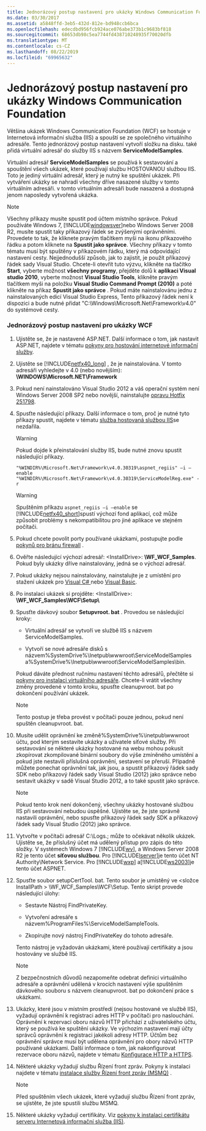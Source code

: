 ```yaml
---
title: Jednorázový postup nastavení pro ukázky Windows Communication Foundation
ms.date: 03/30/2017
ms.assetid: a5848ffd-3eb5-432d-812e-bd948ccb6bca
ms.openlocfilehash: edecdbd956fcb924ace076abe373b1c9683bf818
ms.sourcegitcommit: 68653db98c5ea7744fd438710248935f70020dfb
ms.translationtype: MT
ms.contentlocale: cs-CZ
ms.lasthandoff: 08/22/2019
ms.locfileid: "69965632"
---
```

# <a name="one-time-setup-procedure-for-the-windows-communication-foundation-samples"></a>Jednorázový postup nastavení pro ukázky Windows Communication Foundation
Většina ukázek Windows Communication Foundation (WCF) se hostuje v Internetová informační služba (IIS) a spouští se ze společného virtuálního adresáře. Tento jednorázový postup nastavení vytvoří složku na disku. také přidá virtuální adresář do služby IIS s názvem **ServiceModelSamples**.

 Virtuální adresář **ServiceModelSamples** se používá k sestavování a spouštění všech ukázek, které používají službu HOSTOVANOU službou IIS. Toto je jediný virtuální adresář, který je nutný ke spuštění ukázek. Při vytváření ukázky se nahradí všechny dříve nasazené služby v tomto virtuálním adresáři. v tomto virtuálním adresáři bude nasazená a dostupná jenom naposledy vytvořená ukázka.

> [!NOTE]
> Všechny příkazy musíte spustit pod účtem místního správce. Pokud používáte Windows 7, [!INCLUDE[windowsver](../../../../includes/windowsver-md.md)]nebo Windows Server 2008 R2, musíte spustit taky příkazový řádek se zvýšenými oprávněními. Provedete to tak, že kliknete pravým tlačítkem myši na ikonu příkazového řádku a potom kliknete na **Spustit jako správce**. Všechny příkazy v tomto tématu musí být spuštěny v příkazovém řádku, který má odpovídající nastavení cesty.  Nejjednodušší způsob, jak to zajistit, je použít příkazový řádek sady Visual Studio. Chcete-li otevřít tuto výzvu, klikněte na tlačítko **Start**, vyberte možnost **všechny programy**, přejděte dolů k **aplikaci Visual studio 2010**, vyberte možnost **Visual Studio Tools**, klikněte pravým tlačítkem myši na položku **Visual Studio Command Prompt (2010)** a poté klikněte na příkaz **Spustit jako správce** . Pokud máte nainstalovánu jednu z nainstalovaných edicí Visual Studio Express, Tento příkazový řádek není k dispozici a bude nutné přidat "C:\Windows\Microsoft.Net\Framework\v4.0" do systémové cesty.  
  
### <a name="one-time-setup-procedure-for-wcf-samples"></a>Jednorázový postup nastavení pro ukázky WCF  
  
1. Ujistěte se, že je nastavené ASP.NET. Další informace o tom, jak nastavit ASP.NET, najdete v tématu [pokyny pro hostování internetové informační služby](../../../../docs/framework/wcf/samples/internet-information-service-hosting-instructions.md).  
  
2. Ujistěte se [!INCLUDE[netfx40_long](../../../../includes/netfx40-long-md.md)] , že je nainstalována. V tomto adresáři vyhledejte v 4.0 (nebo novějším): **\WINDOWS\Microsoft.NET\Framework**  
  
3. Pokud není nainstalováno Visual Studio 2012 a váš operační systém není Windows Server 2008 SP2 nebo novější, nainstalujte [opravu Hotfix 251798](https://go.microsoft.com/fwlink/?LinkId=184693).  
  
4. Spusťte následující příkazy. Další informace o tom, proč je nutné tyto příkazy spustit, najdete v tématu [služba hostovaná službou IIS](https://docs.microsoft.com/previous-versions/dotnet/netframework-3.5/ms752252(v=vs.90))se nezdařila.  
  
    > [!WARNING]
    >  Pokud dojde k přeinstalování služby IIS, bude nutné znovu spustit následující příkazy.

    ```
    "%WINDIR%\Microsoft.Net\Framework\v4.0.30319\aspnet_regiis" –i –enable
    "%WINDIR%\Microsoft.Net\Framework\v4.0.30319\ServiceModelReg.exe" -r
    ```

    > [!WARNING]
    >  Spuštěním příkazu `aspnet_regiis –i –enable` se [!INCLUDE[netfx40_short](../../../../includes/netfx40-short-md.md)]spustí výchozí fond aplikací, což může způsobit problémy s nekompatibilitou pro jiné aplikace ve stejném počítači.  
  
5. Pokud chcete povolit porty používané ukázkami, postupujte podle [pokynů pro bránu firewall](../../../../docs/framework/wcf/samples/firewall-instructions.md) .  
  
6. Ověřte následující výchozí adresář: \<InstallDrive>: **\WF_WCF_Samples**. Pokud byly ukázky dříve nainstalovány, jedná se o výchozí adresář.  
  
7. Pokud ukázky nejsou nainstalovány, nainstalujte je z umístění pro stažení ukázek pro [Visual C# ](https://go.microsoft.com/fwlink/?LinkId=190939) nebo [Visual Basic](https://go.microsoft.com/fwlink/?LinkID=193373).  
  
8. Po instalaci ukázek si projděte: \<InstallDrive>: **\WF_WCF_Samples\WCF\Setup\\**  
  
9. Spusťte dávkový soubor **Setupvroot. bat** . Provedou se následující kroky:  
  
    - Virtuální adresář se vytvoří ve službě IIS s názvem ServiceModelSamples.  
  
    - Vytvoří se nové adresáře disků s názvem%SystemDrive%\Inetpub\wwwroot\ServiceModelSamples a%SystemDrive%\Inetpub\wwwroot\ServiceModelSamples\bin.  
  
     Pokud dáváte přednost ručnímu nastavení těchto adresářů, přečtěte si [pokyny pro instalaci virtuálního adresáře](../../../../docs/framework/wcf/samples/virtual-directory-setup-instructions.md). Chcete-li vrátit všechny změny provedené v tomto kroku, spusťte cleanupvroot. bat po dokončení používání ukázek.  
  
    > [!NOTE]
    >  Tento postup je třeba provést v počítači pouze jednou, pokud není spuštěn cleanupvroot. bat.

10. Musíte udělit oprávnění ke změně%SystemDrive%\inetpub\wwwroot účtu, pod kterým sestavíte ukázky a uživatele síťové služby. Při sestavování se některé ukázky hostované na webu mohou pokusit zkopírovat zkompilované binární soubory do výše zmíněného umístění a pokud jste nestavili příslušná oprávnění, sestavení se přeruší. Případně můžete ponechat oprávnění tak, jak jsou, a spustit příkazový řádek sady SDK nebo příkazový řádek sady Visual Studio (2012) jako správce nebo sestavit ukázky v sadě Visual Studio 2012, a to také spustit jako správce.

    > [!NOTE]
    >  Pokud tento krok není dokončený, všechny ukázky hostované službou IIS při sestavování nebudou úspěšné. Ujistěte se, že jste správně nastavili oprávnění, nebo spusťte příkazový řádek sady SDK a příkazový řádek sady Visual Studio (2012) jako správce.

11. Vytvořte v počítači adresář C:\Logs.; může to očekávat několik ukázek. Ujistěte se, že příslušný účet má udělený přístup pro zápis do této složky. V systémech Windows 7 [!INCLUDE[wv](../../../../includes/wv-md.md)], a Windows Server 2008 R2 je tento účet **síťovou službou**. Pro [!INCLUDE[lserver](../../../../includes/lserver-md.md)]je tento účet NT Authority\Network Service. Pro [!INCLUDE[wxp](../../../../includes/wxp-md.md)] a[!INCLUDE[ws2003](../../../../includes/ws2003-md.md)]je tento účet ASPNET.

12. Spusťte soubor setupCertTool. bat. Tento soubor je umístěný ve \<složce InstallPath > \WF_WCF_Samples\WCF\Setup\.  Tento skript provede následující úlohy:

    - Sestavte Nástroj FindPrivateKey.

    - Vytvoření adresáře s názvem%ProgramFiles%\ServiceModelSampleTools.

    - Zkopírujte nový nástroj FindPrivateKey do tohoto adresáře.

     Tento nástroj je vyžadován ukázkami, které používají certifikáty a jsou hostovány ve službě IIS.

    > [!NOTE]
    >  Z bezpečnostních důvodů nezapomeňte odebrat definici virtuálního adresáře a oprávnění udělená v krocích nastavení výše spuštěním dávkového souboru s názvem cleanupvroot. bat po dokončení práce s ukázkami.

13. Ukázky, které jsou v místním prostředí (nejsou hostované ve službě IIS), vyžadují oprávnění k registraci adres HTTP v počítači pro naslouchání. Oprávnění k rezervaci oboru názvů HTTP přichází z uživatelského účtu, který se používá ke spuštění ukázky. Ve výchozím nastavení mají účty správců oprávnění k registraci jakékoli adresy HTTP. Účtům bez oprávnění správce musí být udělena oprávnění pro obory názvů HTTP používané ukázkami. Další informace o tom, jak nakonfigurovat rezervace oboru názvů, najdete v tématu [Konfigurace HTTP a HTTPS](../../../../docs/framework/wcf/feature-details/configuring-http-and-https.md).

14. Některé ukázky vyžadují službu Řízení front zpráv. Pokyny k instalaci najdete v tématu [instalace služby Řízení front zpráv (MSMQ)](../../../../docs/framework/wcf/samples/installing-message-queuing-msmq.md) .

    > [!NOTE]
    >  Před spuštěním všech ukázek, které vyžadují službu Řízení front zpráv, se ujistěte, že jste spustili službu MSMQ.

15. Některé ukázky vyžadují certifikáty. Viz [pokyny k instalaci certifikátu serveru Internetová informační služba (IIS)](../../../../docs/framework/wcf/samples/iis-server-certificate-installation-instructions.md).
